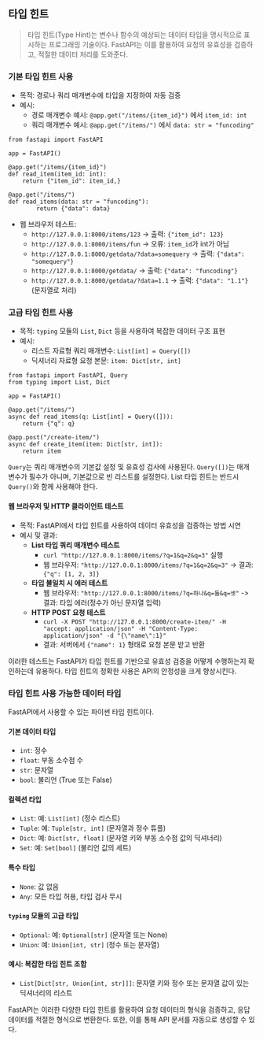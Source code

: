 ## 타입 힌트
> 타입 힌트(Type Hint)는 변수나 함수의 예상되는 데이터 타입을 명시적으로 표시하는 프로그래밍 기술이다.
> FastAPI는 이를 활용하여 요청의 유효성을 검증하고, 적절한 데이터 처리를 도와준다.

### 기본 타입 힌트 사용
- 목적: 경로나 쿼리 매개변수에 타입을 지정하여 자동 검증
- 예시:
    * 경로 매개변수 예시: `@app.get("/items/{item_id}")` 에서 `item_id: int`
    * 쿼리 매개변수 예시: `@app.get("/items/")` 에서 `data: str = "funcoding"`
```
from fastapi import FastAPI

app = FastAPI()

@app.get("/items/{item_id}")
def read_item(item_id: int):
    return {"item_id": item_id,}

@app.get("/items/")
def read_items(data: str = "funcoding"):
        return {"data": data}
```
- 웹 브라우저 테스트: 
    * `http://127.0.0.1:8000/items/123` -> 출력: `{"item_id": 123}`
    * `http://127.0.0.1:8000/items/fun` -> 오류: `item_id`가 int가 아님
    * `http://127.0.0.1:8000/getdata/?data=somequery` -> 출력: `{"data": "somequery"}`
    * `http://127.0.0.1:8000/getdata/` -> 출력: `{"data": "funcoding"}`
    * `http://127.0.0.1:8000/getdata/?data=1.1` -> 출력: `{"data": "1.1"}` (문자열로 처리)

### 고급 타입 힌트 사용
- 목적: `typing` 모듈의 `List`, `Dict` 등을 사용하여 복잡한 데이터 구조 표현
- 예시: 
    * 리스트 자료형 쿼리 매개변수: `List[int] = Query([])`
    * 딕셔너리 자료형 요청 본문: `item: Dict[str, int]`
```
from fastapi import FastAPI, Query
from typing import List, Dict

app = FastAPI()

@app.get("/items/")
async def read_items(q: List[int] = Query([])):
    return {"q": q}

@app.post("/create-item/")
async def create_item(item: Dict[str, int]):
    return item
```
`Query`는 쿼리 매개변수의 기본값 설정 및 유효성 검사에 사용된다. `Query([])`는 매개변수가 필수가 아니며, 기본값으로 빈 리스트를 설정한다. List 타입 힌트는 반드시 `Query()`와 함께 사용해야 한다.

#### 웹 브라우저 및 HTTP 클라이언트 테스트
- 목적: FastAPI에서 타입 힌트를 사용하여 데이터 유효성을 검증하는 방법 시연
- 예시 및 결과:
    * **List 타입 쿼리 매개변수 테스트**
        + `curl "http://127.0.0.1:8000/items/?q=1&q=2&q=3"` 실행
        + 웹 브라우저: `"http://127.0.0.1:8000/items/?q=1&q=2&q=3"` -> 결과: `{"q": [1, 2, 3]}`
    * **타입 불일치 시 에러 테스트**
        + 웹 브라우저: `"http://127.0.0.1:8000/items/?q=하나&q=둘&q=셋"` -> 결과: 타입 에러(정수가 아닌 문자열 입력)
    * **HTTP POST 요청 테스트**
        + `curl -X POST "http://127.0.0.1:8000/create-item/" -H "accept: application/json" -H "Content-Type: application/json" -d "{\"name\":1}"`
        + 결과: 서버에서 `{"name": 1}` 형태로 요청 본문 받고 반환

이러한 테스트는 FastAPI가 타입 힌트를 기반으로 유효성 검증을 어떻게 수행하는지 확인하는데 유용하다. 타입 힌트의 정확한 사용은 API의 안정성을 크게 향상시킨다.

### 타입 힌트 사용 가능한 데이터 타입
FastAPI에서 사용할 수 있는 파이썬 타입 힌트이다.

#### 기본 데이터 타입
- `int`: 정수
- `float`: 부동 소수점 수
- `str`: 문자열
- `bool`: 불리언 (True 또는 False)

#### 컬렉션 타입
- `List`: 예: `List[int]` (정수 리스트)
- `Tuple`: 예: `Tuple[str, int]` (문자열과 정수 튜플)
- `Dict`: 예: `Dict[str, float]` (문자열 키와 부동 소수점 값의 딕셔너리)
- `Set`: 예: `Set[bool]` (불리언 값의 세트)

#### 특수 타입
- `None`: 값 없음
- `Any`: 모든 타입 허용, 타입 검사 무시

#### `typing` 모듈의 고급 타입
- `Optional`: 예: `Optional[str]` (문자열 또는 None)
- `Union`: 예: `Union[int, str]` (정수 또는 문자열)

#### 예시: 복잡한 타입 힌트 조합
- `List[Dict[str, Union[int, str]]]`: 문자열 키와 정수 또는 문자열 값이 있는 딕셔너리의 리스트

FastAPI는 이러한 다양한 타입 힌트를 활용하여 요청 데이터의 형식을 검증하고, 응답 데이터를 적절한 형식으로 변환한다.
또한, 이를 통해 API 문서를 자동으로 생성할 수 있다.